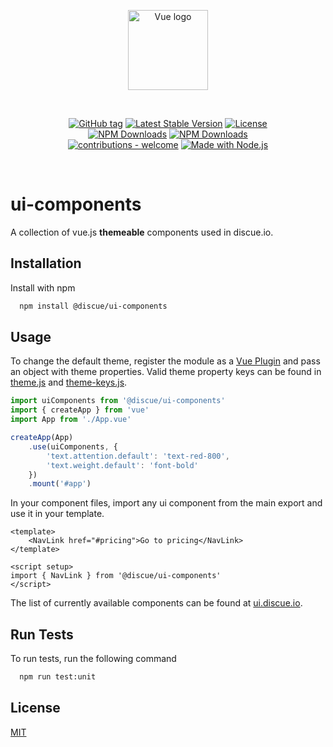 
<p align="center"><a href="https://www.discue.io/" target="_blank" rel="noopener noreferrer"><img width="128" src="https://www.discue.io/icons-fire-no-badge-square/web/icon-192.png" alt="Vue logo"></a></p>

<br/>
<div align="center">

[![GitHub tag](https://img.shields.io/github/tag/discue/ui-components?include_prereleases=&sort=semver&color=blue)](https://github.com/discue/ui-components/releases/)
[![Latest Stable Version](https://img.shields.io/npm/v/@discue/ui-components.svg)](https://www.npmjs.com/package/@discue/ui-components)
[![License](https://img.shields.io/npm/l/@discue/ui-components.svg)](https://www.npmjs.com/package/@discue/ui-components)
<br/>
[![NPM Downloads](https://img.shields.io/npm/dt/@discue/ui-components.svg)](https://www.npmjs.com/package/@discue/ui-components)
[![NPM Downloads](https://img.shields.io/npm/dm/@discue/ui-components.svg)](https://www.npmjs.com/package/@discue/ui-components)
<br/>
[![contributions - welcome](https://img.shields.io/badge/contributions-welcome-blue)](/CONTRIBUTING.md "Go to contributions doc")
[![Made with Node.js](https://img.shields.io/badge/Node.js->=16-blue?logo=node.js&logoColor=white)](https://nodejs.org "Go to Node.js homepage")

</div>

<br/>

# ui-components

A collection of vue.js **themeable** components used in discue.io.

## Installation

Install with npm

```bash
  npm install @discue/ui-components
```

## Usage
To change the default theme, register the module as a [Vue Plugin](https://vuejs.org/guide/reusability/plugins.html#introduction) and pass an object with theme properties. Valid theme property keys can be found in [theme.js](src/theme.js) and [theme-keys.js](src/theme-keys.js).

```js
import uiComponents from '@discue/ui-components'
import { createApp } from 'vue'
import App from './App.vue'

createApp(App)
    .use(uiComponents, {
        'text.attention.default': 'text-red-800',
        'text.weight.default': 'font-bold'
    })
    .mount('#app')
```

In your component files, import any ui component from the main export and use it in your template. 

```vue
<template>
    <NavLink href="#pricing">Go to pricing</NavLink>
</template>

<script setup>
import { NavLink } from '@discue/ui-components'
</script>
```

The list of currently available components can be found at [ui.discue.io](https://ui.discue.io/components/back-to-top.html).

## Run Tests

To run tests, run the following command

```bash
  npm run test:unit
```

## License

[MIT](https://choosealicense.com/licenses/mit/)

